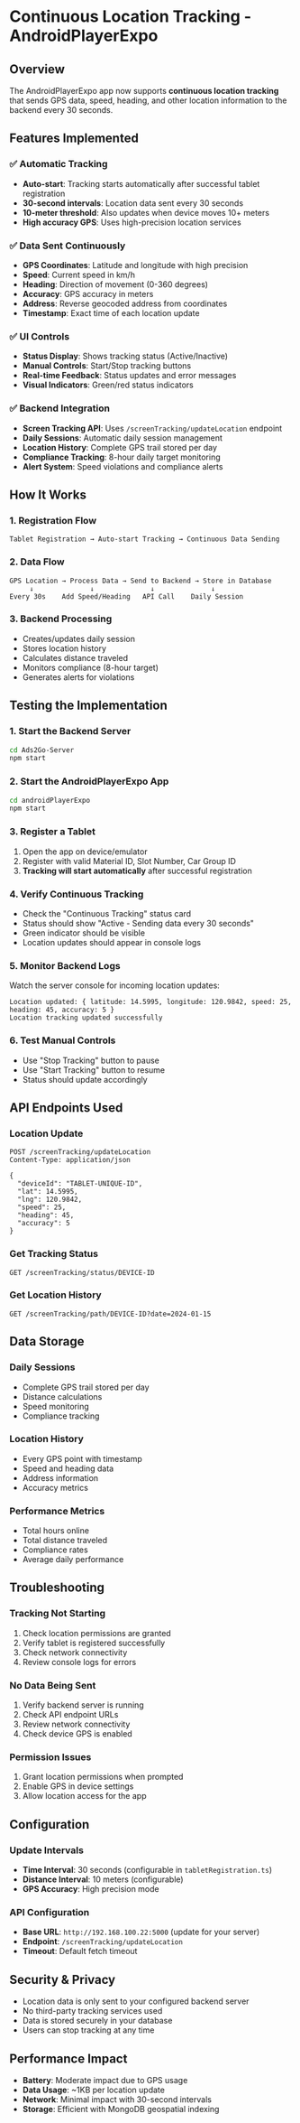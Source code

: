 # Continuous Location Tracking - AndroidPlayerExpo

## Overview

The AndroidPlayerExpo app now supports **continuous location tracking** that sends GPS data, speed, heading, and other location information to the backend every 30 seconds.

## Features Implemented

### ✅ **Automatic Tracking**
- **Auto-start**: Tracking starts automatically after successful tablet registration
- **30-second intervals**: Location data sent every 30 seconds
- **10-meter threshold**: Also updates when device moves 10+ meters
- **High accuracy GPS**: Uses high-precision location services

### ✅ **Data Sent Continuously**
- **GPS Coordinates**: Latitude and longitude with high precision
- **Speed**: Current speed in km/h
- **Heading**: Direction of movement (0-360 degrees)
- **Accuracy**: GPS accuracy in meters
- **Address**: Reverse geocoded address from coordinates
- **Timestamp**: Exact time of each location update

### ✅ **UI Controls**
- **Status Display**: Shows tracking status (Active/Inactive)
- **Manual Controls**: Start/Stop tracking buttons
- **Real-time Feedback**: Status updates and error messages
- **Visual Indicators**: Green/red status indicators

### ✅ **Backend Integration**
- **Screen Tracking API**: Uses `/screenTracking/updateLocation` endpoint
- **Daily Sessions**: Automatic daily session management
- **Location History**: Complete GPS trail stored per day
- **Compliance Tracking**: 8-hour daily target monitoring
- **Alert System**: Speed violations and compliance alerts

## How It Works

### 1. **Registration Flow**
```
Tablet Registration → Auto-start Tracking → Continuous Data Sending
```

### 2. **Data Flow**
```
GPS Location → Process Data → Send to Backend → Store in Database
     ↓              ↓              ↓              ↓
Every 30s    Add Speed/Heading   API Call    Daily Session
```

### 3. **Backend Processing**
- Creates/updates daily session
- Stores location history
- Calculates distance traveled
- Monitors compliance (8-hour target)
- Generates alerts for violations

## Testing the Implementation

### 1. **Start the Backend Server**
```bash
cd Ads2Go-Server
npm start
```

### 2. **Start the AndroidPlayerExpo App**
```bash
cd androidPlayerExpo
npm start
```

### 3. **Register a Tablet**
1. Open the app on device/emulator
2. Register with valid Material ID, Slot Number, Car Group ID
3. **Tracking will start automatically** after successful registration

### 4. **Verify Continuous Tracking**
- Check the "Continuous Tracking" status card
- Status should show "Active - Sending data every 30 seconds"
- Green indicator should be visible
- Location updates should appear in console logs

### 5. **Monitor Backend Logs**
Watch the server console for incoming location updates:
```
Location updated: { latitude: 14.5995, longitude: 120.9842, speed: 25, heading: 45, accuracy: 5 }
Location tracking updated successfully
```

### 6. **Test Manual Controls**
- Use "Stop Tracking" button to pause
- Use "Start Tracking" button to resume
- Status should update accordingly

## API Endpoints Used

### **Location Update**
```http
POST /screenTracking/updateLocation
Content-Type: application/json

{
  "deviceId": "TABLET-UNIQUE-ID",
  "lat": 14.5995,
  "lng": 120.9842,
  "speed": 25,
  "heading": 45,
  "accuracy": 5
}
```

### **Get Tracking Status**
```http
GET /screenTracking/status/DEVICE-ID
```

### **Get Location History**
```http
GET /screenTracking/path/DEVICE-ID?date=2024-01-15
```

## Data Storage

### **Daily Sessions**
- Complete GPS trail stored per day
- Distance calculations
- Speed monitoring
- Compliance tracking

### **Location History**
- Every GPS point with timestamp
- Speed and heading data
- Address information
- Accuracy metrics

### **Performance Metrics**
- Total hours online
- Total distance traveled
- Compliance rates
- Average daily performance

## Troubleshooting

### **Tracking Not Starting**
1. Check location permissions are granted
2. Verify tablet is registered successfully
3. Check network connectivity
4. Review console logs for errors

### **No Data Being Sent**
1. Verify backend server is running
2. Check API endpoint URLs
3. Review network connectivity
4. Check device GPS is enabled

### **Permission Issues**
1. Grant location permissions when prompted
2. Enable GPS in device settings
3. Allow location access for the app

## Configuration

### **Update Intervals**
- **Time Interval**: 30 seconds (configurable in `tabletRegistration.ts`)
- **Distance Interval**: 10 meters (configurable)
- **GPS Accuracy**: High precision mode

### **API Configuration**
- **Base URL**: `http://192.168.100.22:5000` (update for your server)
- **Endpoint**: `/screenTracking/updateLocation`
- **Timeout**: Default fetch timeout

## Security & Privacy

- Location data is only sent to your configured backend server
- No third-party tracking services used
- Data is stored securely in your database
- Users can stop tracking at any time

## Performance Impact

- **Battery**: Moderate impact due to GPS usage
- **Data Usage**: ~1KB per location update
- **Network**: Minimal impact with 30-second intervals
- **Storage**: Efficient with MongoDB geospatial indexing
